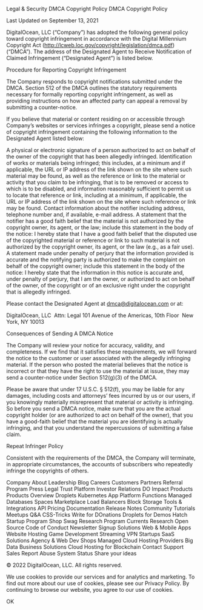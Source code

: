 Legal & Security
DMCA Copyright Policy
DMCA Copyright Policy

Last Updated on September 13, 2021

DigitalOcean, LLC (“Company”) has adopted the following general policy toward copyright infringement in accordance with the Digital Millennium Copyright Act (http://lcweb.loc.gov/copyright/legislation/dmca.pdf) (“DMCA”). The address of the Designated Agent to Receive Notification of Claimed Infringement (“Designated Agent”) is listed below.

Procedure for Reporting Copyright Infringement

The Company responds to copyright notifications submitted under the DMCA. Section 512 of the DMCA outlines the statutory requirements necessary for formally reporting copyright infringement, as well as providing instructions on how an affected party can appeal a removal by submitting a counter-notice.

If you believe that material or content residing on or accessible through Company’s websites or services infringes a copyright, please send a notice of copyright infringement containing the following information to the Designated Agent listed below:

A physical or electronic signature of a person authorized to act on behalf of the owner of the copyright that has been allegedly infringed.
Identification of works or materials being infringed; this includes, at a minimum and if applicable, the URL or IP address of the link shown on the site where such material may be found, as well as the reference or link to the material or activity that you claim to be infringing, that is to be removed or access to which is to be disabled, and information reasonably sufficient to permit us to locate that reference or link, including at a minimum, if applicable, the URL or IP address of the link shown on the site where such reference or link may be found.
Contact information about the notifier including address, telephone number and, if available, e-mail address.
A statement that the notifier has a good faith belief that the material is not authorized by the copyright owner, its agent, or the law; include this statement in the body of the notice: I hereby state that I have a good faith belief that the disputed use of the copyrighted material or reference or link to such material is not authorized by the copyright owner, its agent, or the law (e.g., as a fair use).
A statement made under penalty of perjury that the information provided is accurate and the notifying party is authorized to make the complaint on behalf of the copyright owner; include this statement in the body of the notice: I hereby state that the information in this notice is accurate and, under penalty of perjury, that I am the owner, or authorized to act on behalf of the owner, of the copyright or of an exclusive right under the copyright that is allegedly infringed.

Please contact the Designated Agent at dmca@digitalocean.com or at:

DigitalOcean, LLC  Attn: Legal 101 Avenue of the Americas, 10th Floor  New York, NY 10013

Consequences of Sending A DMCA Notice

The Company will review your notice for accuracy, validity, and completeness. If we find that it satisfies these requirements, we will forward the notice to the customer or user associated with the allegedly infringing material. If the person who posted the material believes that the notice is incorrect or that they have the right to use the material at issue, they may send a counter-notice under Section 512(g)(3) of the DMCA.

Please be aware that under 17 U.S.C. § 512(f), you may be liable for any damages, including costs and attorneys’ fees incurred by us or our users, if you knowingly materially misrepresent that material or activity is infringing. So before you send a DMCA notice, make sure that you are the actual copyright holder (or are authorized to act on behalf of the owner), that you have a good-faith belief that the material you are identifying is actually infringing, and that you understand the repercussions of submitting a false claim.

Repeat Infringer Policy

Consistent with the requirements of the DMCA, the Company will terminate, in appropriate circumstances, the accounts of subscribers who repeatedly infringe the copyrights of others.

Company
About
Leadership
Blog
Careers
Customers
Partners
Referral Program
Press
Legal
Trust Platform
Investor Relations
DO Impact
Products
Products Overview
Droplets
Kubernetes
App Platform
Functions
Managed Databases
Spaces
Marketplace
Load Balancers
Block Storage
Tools & Integrations
API
Pricing
Documentation
Release Notes
Community
Tutorials
Meetups
Q&A
CSS-Tricks
Write for DOnations
Droplets for Demos
Hatch Startup Program
Shop Swag
Research Program
Currents Research
Open Source
Code of Conduct
Newsletter Signup
Solutions
Web & Mobile Apps
Website Hosting
Game Development
Streaming
VPN
Startups
SaaS Solutions
Agency & Web Dev Shops
Managed Cloud Hosting Providers
Big Data
Business Solutions
Cloud Hosting for Blockchain
Contact
Support
Sales
Report Abuse
System Status
Share your ideas

© 2022 DigitalOcean, LLC. All rights reserved.

We use cookies to provide our services and for analytics and marketing. To find out more about our use of cookies, please see our Privacy Policy. By continuing to browse our website, you agree to our use of cookies.

OK
